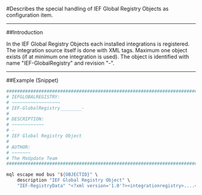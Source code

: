 #Describes the special handling of IEF Global Registry Objects as configuration item.

----
##Introduction

In the IEF Global Registry Objects each installed integrations is registered. The integration source itself is done with XML tags. Maximum one object exists (if at minimum one integration is used). The object is identified with name "IEF-GlobalRegistry" and revision "-".

----
##Example (Snippet)
```TCL
################################################################################
# IEFGLOBALREGISTRY:
# ~~~~~~~~~~~~~~~~~~
# IEF-GlobalRegistry________-
#
# DESCRIPTION:
# ~~~~~~~~~~~~
# -
# IEF Global Registry Object
#
# AUTHOR:
# ~~~~~~~
# The MxUpdate Team
################################################################################

mql escape mod bus "${OBJECTID}" \
    description "IEF Global Registry Object" \
    "IEF-RegistryData" "<?xml version='1.0'?><integrationregistry>....</integrationregistry>"
```
